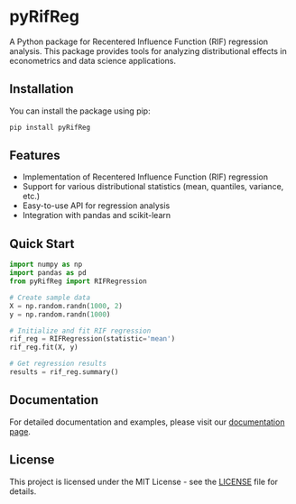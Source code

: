 # pyRifReg

A Python package for Recentered Influence Function (RIF) regression analysis. This package provides tools for analyzing distributional effects in econometrics and data science applications.

## Installation

You can install the package using pip:

```bash
pip install pyRifReg
```

## Features

- Implementation of Recentered Influence Function (RIF) regression
- Support for various distributional statistics (mean, quantiles, variance, etc.)
- Easy-to-use API for regression analysis
- Integration with pandas and scikit-learn

## Quick Start

```python
import numpy as np
import pandas as pd
from pyRifReg import RIFRegression

# Create sample data
X = np.random.randn(1000, 2)
y = np.random.randn(1000)

# Initialize and fit RIF regression
rif_reg = RIFRegression(statistic='mean')
rif_reg.fit(X, y)

# Get regression results
results = rif_reg.summary()
```

## Documentation

For detailed documentation and examples, please visit our [documentation page](https://github.com/yourusername/pyRifReg).

## License

This project is licensed under the MIT License - see the [LICENSE](LICENSE) file for details.
